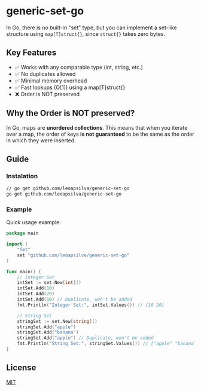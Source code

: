# generic-set-go
In Go, there is no built-in "set" type, but you can implement a set-like structure using `map[T]struct{}`, since ``struct{}`` takes zero bytes.

## Key Features

- ✅ Works with any comparable type (int, string, etc.)
- ✅ No duplicates allowed
- ✅ Minimal memory overhead
- ✅ Fast lookups (O(1)) using a map[T]struct{}
- ❌ Order is NOT preserved

## Why the Order is NOT preserved?

In Go, maps are **unordered collections**. This means that when you iterate over a map, the order of keys **is not guaranteed** to be the same as the order in which they were inserted.

## Guide

### Instalation

```sh
// go get github.com/leoapsilva/generic-set-go
go get github.com/leoapsilva/generic-set-go
``` 

### Example

Quick usage example:

```go
package main

import (
    "fmt"
    set "github.com/leoapsilva/generic-set-go"
)

func main() {
	// Integer Set
	intSet := set.New[int]()
	intSet.Add(10)
	intSet.Add(20)
	intSet.Add(10) // Duplicate, won't be added
	fmt.Println("Integer Set:", intSet.Values()) // [10 20]

	// String Set
	stringSet := set.New[string]()
	stringSet.Add("apple")
	stringSet.Add("banana")
	stringSet.Add("apple") // Duplicate, won't be added
	fmt.Println("String Set:", stringSet.Values()) // ["apple" "banana"]
}
``` 

## License
[MIT](LICENSE)